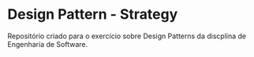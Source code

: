 # Design Pattern - Strategy
Repositório criado para o exercício sobre Design Patterns da discplina de Engenharia de Software.
